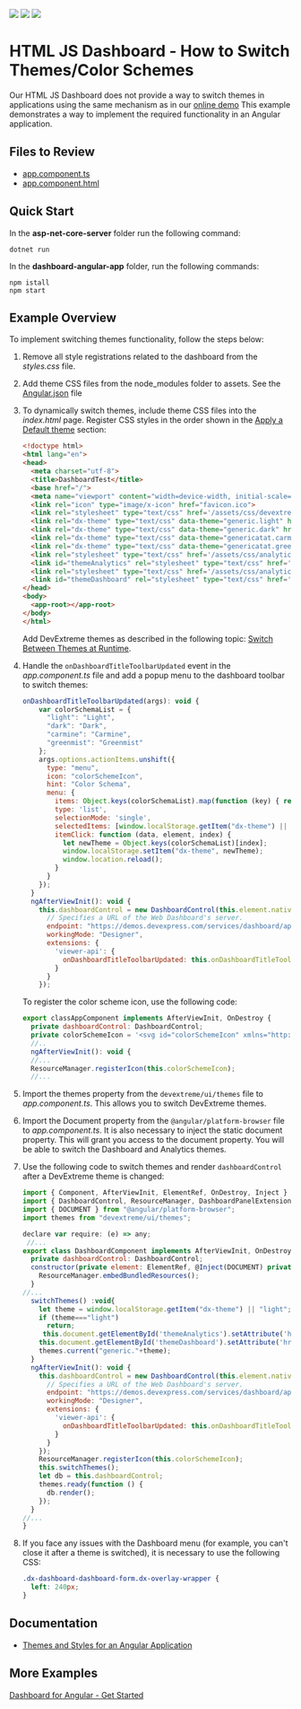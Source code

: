 <!-- default badges list -->
![](https://img.shields.io/endpoint?url=https://codecentral.devexpress.com/api/v1/VersionRange/186794623/23.2.3%2B)
[![](https://img.shields.io/badge/Open_in_DevExpress_Support_Center-FF7200?style=flat-square&logo=DevExpress&logoColor=white)](https://supportcenter.devexpress.com/ticket/details/T828717)
[![](https://img.shields.io/badge/📖_How_to_use_DevExpress_Examples-e9f6fc?style=flat-square)](https://docs.devexpress.com/GeneralInformation/403183)
<!-- default badges end -->

# HTML JS Dashboard - How to Switch Themes/Color Schemes

Our HTML JS Dashboard does not provide a way to switch themes in applications using the same mechanism as in our [online demo](https://demos.devexpress.com/Dashboard/) This example demonstrates a way to implement the required functionality in an Angular application.

## Files to Review

* [app.component.ts](./dashboard-angular-app/src/app/app.component.ts)
* [app.component.html](./dashboard-angular-app/src/app/app.component.html)

## Quick Start

In the **asp-net-core-server** folder run the following command:

```
dotnet run
```

In the **dashboard-angular-app** folder, run the following commands:

```
npm istall
npm start
```
## Example Overview

To implement switching themes functionality, follow the steps below:

1. Remove all style registrations related to the dashboard from the *styles.css* file.
1. Add theme CSS files from the node_modules folder to assets. See the [Angular.json](dashboard-angular-app/angular.json#L25-L40) file
1. To dynamically switch themes, include theme CSS files into the *index.html* page. Register CSS styles in the order shown in the [Apply a Default theme](https://docs.devexpress.com/Dashboard/119299#apply-a-built-in-theme) section:

    ```html
    <!doctype html>
    <html lang="en">
    <head>
      <meta charset="utf-8">
      <title>DashboardTest</title>
      <base href="/">
      <meta name="viewport" content="width=device-width, initial-scale=1">
      <link rel="icon" type="image/x-icon" href="favicon.ico">
      <link rel="stylesheet" type="text/css" href='/assets/css/devextreme/dx.common.css'/>
      <link rel="dx-theme" type="text/css" data-theme="generic.light" href='/assets/css/devextreme/dx.light.css' data-active="true" />
      <link rel="dx-theme" type="text/css" data-theme="generic.dark" href='/assets/css/devextreme/dx.dark.css' data-active="false" />
      <link rel="dx-theme" type="text/css" data-theme="genericatat.carmine" href='/assets/css/devextreme/dx.carmine.css' data-active="false" />
      <link rel="dx-theme" type="text/css" data-theme="genericatat.greenmist" href='/assets/css/devextreme/dx.greenmist.css' data-active="false" />
      <link rel="stylesheet" type="text/css" href='/assets/css/analytics/dx-analytics.common.css' />
      <link id="themeAnalytics" rel="stylesheet" type="text/css" href='/assets/css/analytics/dx-analytics.light.css' />
      <link rel="stylesheet" type="text/css" href='/assets/css/analytics/dx-querybuilder.css' />
      <link id="themeDashboard" rel="stylesheet" type="text/css" href='/assets/css/dashboard/dx-dashboard.light.css' />
    </head>
    <body>
      <app-root></app-root>
    </body>
    </html>
    ```

   Add DevExtreme themes as described in the following topic: [Switch Between Themes at Runtime](https://js.devexpress.com/Angular/Documentation/Guide/Themes_and_Styles/Predefined_Themes/#Switch_Between_Themes_at_Runtime).

4. Handle the `onDashboardTitleToolbarUpdated` event in the *app.component.ts* file and add a popup menu to the dashboard toolbar to switch themes:
 
    ```js  
    onDashboardTitleToolbarUpdated(args): void {  
        var colorSchemaList = {  
          "light": "Light",  
          "dark": "Dark",  
          "carmine": "Carmine",
          "greenmist": "Greenmist"
        };
        args.options.actionItems.unshift({  
          type: "menu",  
          icon: "colorSchemeIcon",  
          hint: "Color Schema",  
          menu: {  
            items: Object.keys(colorSchemaList).map(function (key) { return colorSchemaList[key] }),  
            type: 'list',  
            selectionMode: 'single',  
            selectedItems: [window.localStorage.getItem("dx-theme") || "light"],  
            itemClick: function (data, element, index) {  
              let newTheme = Object.keys(colorSchemaList)[index];  
              window.localStorage.setItem("dx-theme", newTheme);  
              window.location.reload();  
            }  
          }  
        });  
      }  
      ngAfterViewInit(): void {  
        this.dashboardControl = new DashboardControl(this.element.nativeElement.querySelector(".dashboard-container"), {  
          // Specifies a URL of the Web Dashboard's server.  
          endpoint: "https://demos.devexpress.com/services/dashboard/api",  
          workingMode: "Designer",  
          extensions: {  
            'viewer-api': {  
              onDashboardTitleToolbarUpdated: this.onDashboardTitleToolbarUpdated  
            }  
          }  
        });  
    ```

    To register the color scheme icon, use the following code:

    ```js
    export classAppComponent implements AfterViewInit, OnDestroy {  
      private dashboardControl: DashboardControl;  
      private colorSchemeIcon = '<svg id="colorSchemeIcon" xmlns="http://www.w3.org/2000/svg" viewBox="0 0 24 24"><defs><style>.dx_gray{fill:#7b7b7b;}</style></defs><title>Themes copy</title><path class="dx_gray" d="M12,3a9,9,0,0,0,0,18c7,0,1.35-3.13,3-5,1.4-1.59,6,4,6-4A9,9,0,0,0,12,3ZM5,10a2,2,0,1,1,2,2A2,2,0,0,1,5,10Zm3,7a2,2,0,1,1,2-2A2,2,0,0,1,8,17Zm3-8a2,2,0,1,1,2-2A2,2,0,0,1,11,9Zm5,1a2,2,0,1,1,2-2A2,2,0,0,1,16,10Z" /></svg>';  
      //..  
      ngAfterViewInit(): void {  
      //...  
      ResourceManager.registerIcon(this.colorSchemeIcon);  
      //...
    ```  
1. Import the themes property from the `devextreme/ui/themes` file to *app.component.ts*. This allows you to switch DevExtreme themes.
1. Import the Document property from the `@angular/platform-browser` file to *app.component.ts*. It is also necessary to inject the static document property. This will grant you access to the document property. You will be able to switch the Dashboard and Analytics themes.
1. Use the following code to switch themes and render `dashboardControl` after a DevExtreme theme is changed:

    ```js
    import { Component, AfterViewInit, ElementRef, OnDestroy, Inject } from '@angular/core';  
    import { DashboardControl, ResourceManager, DashboardPanelExtension } from 'devexpress-dashboard';  
    import { DOCUMENT } from "@angular/platform-browser";  
    import themes from "devextreme/ui/themes";  
    
    declare var require: (e) => any;  
     //...  
    export class DashboardComponent implements AfterViewInit, OnDestroy {  
      private dashboardControl: DashboardControl;  
      constructor(private element: ElementRef, @Inject(DOCUMENT) private document) {  
        ResourceManager.embedBundledResources();  
      }  
    //...  
      switchThemes() :void{  
        let theme = window.localStorage.getItem("dx-theme") || "light";  
        if (theme==="light")  
          return;  
         this.document.getElementById('themeAnalytics').setAttribute('href','assets/css/analytics/dx-analytics.'+theme+'.css');  
        this.document.getElementById('themeDashboard').setAttribute('href','assets/css/dashboard/dx-dashboard.'+theme+'.css');  
        themes.current("generic."+theme);  
      }  
      ngAfterViewInit(): void {  
        this.dashboardControl = new DashboardControl(this.element.nativeElement.querySelector(".dashboard-container"), {  
          // Specifies a URL of the Web Dashboard's server.  
          endpoint: "https://demos.devexpress.com/services/dashboard/api",  
          workingMode: "Designer",  
          extensions: {  
            'viewer-api': {  
              onDashboardTitleToolbarUpdated: this.onDashboardTitleToolbarUpdated  
            }  
          }  
        });  
        ResourceManager.registerIcon(this.colorSchemeIcon);  
        this.switchThemes();  
        let db = this.dashboardControl;  
        themes.ready(function () {  
          db.render();  
        });  
      }  
    //...  
    } 
    ```

1. If you face any issues with the Dashboard menu (for example, you can't close it after a theme is switched), it is necessary to use the following CSS:

    ```css
    .dx-dashboard-dashboard-form.dx-overlay-wrapper {  
      left: 240px;  
    }   
    ```
## Documentation

* [Themes and Styles for an Angular Application](https://docs.devexpress.com/Dashboard/402098)

## More Examples

[Dashboard for Angular - Get Started](https://github.com/DevExpress-Examples/dashboard-angular-app-get-started)

